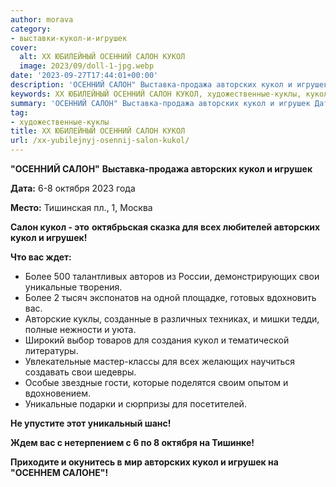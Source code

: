 ```yaml
---
author: morava
category:
- выставки-кукол-и-игрушек
cover:
  alt: XX ЮБИЛЕЙНЫЙ ОСЕННИЙ САЛОН КУКОЛ
  image: 2023/09/doll-1-jpg.webp
date: '2023-09-27T17:44:01+00:00'
description: 'ОСЕННИЙ САЛОН" Выставка-продажа авторских кукол и игрушек Дата: 6-8 октября 2023 года Место: Тишинская пл., 1, Москва Салон кукол - это октябрьская...'
keywords: XX ЮБИЛЕЙНЫЙ ОСЕННИЙ САЛОН КУКОЛ, художественные-куклы, кукол, авторских, игрушек, салон, октября, свои, уникальные, осенний, выставка, продажа, дата, 2023, года, место, тишинская
summary: 'ОСЕННИЙ САЛОН" Выставка-продажа авторских кукол и игрушек Дата: 6-8 октября 2023 года Место: Тишинская пл., 1, Москва Салон кукол - это октябрьская...'
tag:
- художественные-куклы
title: XX ЮБИЛЕЙНЫЙ ОСЕННИЙ САЛОН КУКОЛ
url: /xx-yubilejnyj-osennij-salon-kukol/
---
```


**"ОСЕННИЙ САЛОН"** **Выставка-продажа авторских кукол и игрушек**

**Дата:** 6-8 октября 2023 года

**Место:** Тишинская пл., 1, Москва

**Салон кукол \- это** **октябрьская сказка для всех любителей авторских кукол и игрушек!**

**Что вас ждет:**

- Более 500 талантливых авторов из России, демонстрирующих свои уникальные творения.
- Более 2 тысяч экспонатов на одной площадке, готовых вдохновить вас.
- Авторские куклы, созданные в различных техниках, и мишки тедди, полные нежности и уюта.
- Широкий выбор товаров для создания кукол и тематической литературы.
- Увлекательные мастер-классы для всех желающих научиться создавать свои шедевры.
- Особые звездные гости, которые поделятся своим опытом и вдохновением.
- Уникальные подарки и сюрпризы для посетителей.

**Не упустите этот уникальный шанс!**

**Ждем вас с нетерпением с 6 по 8 октября на Тишинке!**

**Приходите и окунитесь в мир авторских кукол и игрушек на "ОСЕННЕМ САЛОНЕ"!**